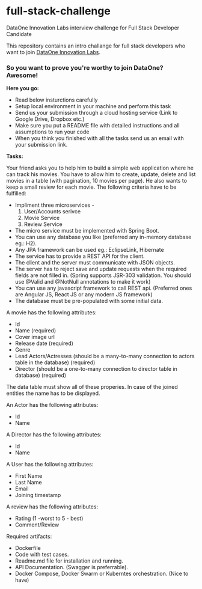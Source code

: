 # full-stack-challenge
DataOne Innovation Labs interview challenge for Full Stack Developer Candidate

This repository contains an intro challange for full stack developers who want to join [DataOne Innovation Labs](http://dataone.io).

### So you want to prove you're worthy to join DataOne? Awesome!

**Here you go:**
* Read below insturctions carefully
* Setup local environment in your machine and perform this task
* Send us your submission through a cloud hosting service (Link to Google Drive, Dropbox etc.) 
* Make sure you put a README file with detailed instructions and all assumptions to run your code
* When you think you finished with all the tasks send us an email with your submission link.

**Tasks:**

Your friend asks you to help him to build a simple web application where he can track his movies. You have to allow him to create, update, delete and list movies in a table (with pagination, 10 movies per page). He also wants to keep a small review for each movie. The following criteria have to be fulfilled:

* Impliment three microservices - 
    1. User/Accounts serivce
    2. Movie Service
    3. Review Service
* The micro service must be implemented with Spring Boot.
* You can use any database you like (preferred any in-memory database eg.: H2).
* Any JPA framework can be used eg.: EclipseLink, Hibernate
* The service has to provide a REST API for the client.
* The client and the server must communicate with JSON objects.
* The server has to reject save and update requests when the required fields are not filled in. (Spring supports JSR-303 validation. You should use @Valid and @NotNull annotations to make it work)
* You can use any javascript framework to call REST api. (Preferred ones are Angular JS, React JS or any modern JS framework)
* The database must be pre-populated with some initial data.

A movie has the following attributes:
* Id
* Name (required)
* Cover image url
* Release date (required)
* Genre
* Lead Actors/Actresses (should be a many-to-many connection to actors table in the database) (required)
* Director (should be a one-to-many connection to director table in database) (required)

The data table must show all of these properies. In case of the joined entities the name has to be displayed.

An Actor has the following attributes:
* Id
* Name

A Director has the following attributes:
* Id
* Name

A User has the following attributes:
* First Name
* Last Name
* Email 
* Joining timestamp

A review has the following attributes:

* Rating (1 -worst to 5 - best)
* Comment/Review

Required artifacts:
- Dockerfile
- Code with test cases.
- Readme.md file for installation and running.
- API Documentation. (Swagger is preferrable).
- Docker Compose, Docker Swarm or Kuberntes orchestration. (Nice to have)
